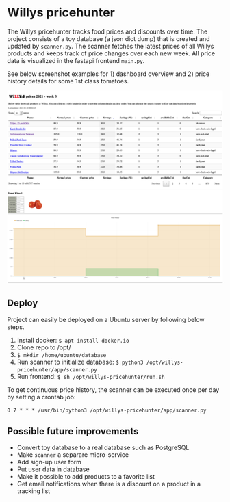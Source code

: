 # Willys pricehunter

The Willys pricehunter tracks food prices and discounts over time. The project consists of a toy database (a json dict dump) that is created and updated by `scanner.py`. The scanner fetches the latest prices of all Willys products and keeps track of price changes over each new week. All price data is visualized in the fastapi frontend `main.py`. 

See below screenshot examples for 1) dashboard overview and 2) price history details for some 1st class tomatoes.

![Alt text](/images/dashboard.png?raw=true "Dashboard overview")
![Alt text](/images/price_history.png?raw=true "Price history")


## Deploy

Project can easily be deployed on a Ubuntu server by following below steps. 

1. Install docker: `$ apt install docker.io`
2. Clone repo to /opt/
3. `$ mkdir /home/ubuntu/database`
4. Run scanner to initialize database: `$ python3 /opt/willys-pricehunter/app/scanner.py`
5. Run frontend: `$ sh /opt/willys-pricehunter/run.sh`

To get continuous price history, the scanner can be executed once per day by setting a crontab job:

```
0 7 * * * /usr/bin/python3 /opt/willys-pricehunter/app/scanner.py
```

## Possible future improvements

* Convert toy database to a real database such as PostgreSQL
* Make `scanner` a separare micro-service
* Add sign-up user form
* Put user data in database
* Make it possible to add products to a favorite list
* Get email notifications when there is a discount on a product in a tracking list